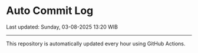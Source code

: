 # Auto Commit Log

Last updated: Sunday, 03-08-2025 13:20 WIB

---

This repository is automatically updated every hour using GitHub Actions.
